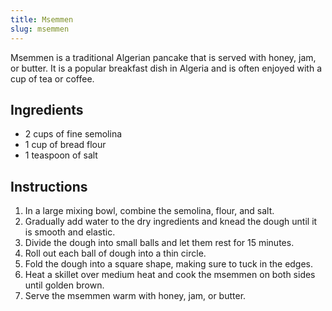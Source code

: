 ```yaml
---
title: Msemmen
slug: msemmen
---
```


Msemmen is a traditional Algerian pancake that is served with honey, jam, or butter. It is a popular breakfast dish in Algeria and is often enjoyed with a cup of tea or coffee.

## Ingredients

- 2 cups of fine semolina
- 1 cup of bread flour
- 1 teaspoon of salt

## Instructions

1. In a large mixing bowl, combine the semolina, flour, and salt.
2. Gradually add water to the dry ingredients and knead the dough until it is smooth and elastic.
3. Divide the dough into small balls and let them rest for 15 minutes.
4. Roll out each ball of dough into a thin circle.
5. Fold the dough into a square shape, making sure to tuck in the edges.
6. Heat a skillet over medium heat and cook the msemmen on both sides until golden brown.
7. Serve the msemmen warm with honey, jam, or butter.
